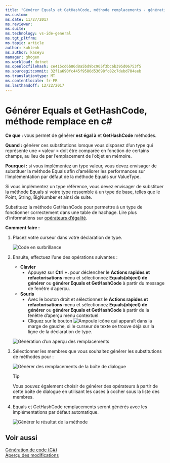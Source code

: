 ```yaml
---
title: "Générer Equals et GetHashCode, méthode remplacements - génération de Code (c#) | Documents Microsoft"
ms.custom: 
ms.date: 11/27/2017
ms.reviewer: 
ms.suite: 
ms.technology: vs-ide-general
ms.tgt_pltfrm: 
ms.topic: article
author: kuhlenh
ms.author: kaseyu
manager: ghogen
ms.workload: dotnet
ms.openlocfilehash: ce415cd6b86d8a5bd9bc905f3bc6b395d06753f5
ms.sourcegitcommit: 32f1a690fc445f9586d53698fc82c7debd784eeb
ms.translationtype: MT
ms.contentlocale: fr-FR
ms.lasthandoff: 12/22/2017
---
```

# <a name="generate-equals-and-gethashcode-method-overrides-in-c"></a>Générer Equals et GetHashCode, méthode remplace en c# #

**Ce que :** vous permet de générer **est égal à** et **GetHashCode** méthodes.

**Quand :** générer ces substitutions lorsque vous disposez d’un type qui représente une « valeur » doit être comparée en fonction de certains champs, au lieu de par l’emplacement de l’objet en mémoire.

**Pourquoi :** si vous implémentez un type valeur, vous devez envisager de substituer la méthode Equals afin d’améliorer les performances sur l’implémentation par défaut de la méthode Equals sur ValueType.

Si vous implémentez un type référence, vous devez envisager de substituer la méthode Equals si votre type ressemble à un type de base, telles que le Point, String, BigNumber et ainsi de suite.

Substituez la méthode GetHashCode pour permettre à un type de fonctionner correctement dans une table de hachage. Lire plus d’informations sur [opérateurs d’égalité](/dotnet/standard/design-guidelines/equality-operators).

**Comment faire :**

1. Placez votre curseur dans votre déclaration de type.

   ![Code en surbrillance](media/overrides_highlight.png)

1. Ensuite, effectuez l’une des opérations suivantes :
   * **Clavier**
     * Appuyez sur **Ctrl +.** pour déclencher le **Actions rapides et refactorisations** menu et sélectionnez **Equals(object) de générer** ou **générer Equals et GetHashCode** à partir du message de fenêtre d’aperçu.
   * **Souris**
     * Avec le bouton droit et sélectionnez le **Actions rapides et refactorisations** menu et sélectionnez **Equals(object) de générer** ou **générer Equals et GetHashCode** à partir de la fenêtre d’aperçu menu contextuel.
     * Cliquez sur le bouton ![Ampoule](media/bulb.png) icône qui apparaît dans la marge de gauche, si le curseur de texte se trouve déjà sur la ligne de la déclaration de type.

   ![Génération d’un aperçu des remplacements](media/overrides_preview.png)

1. Sélectionner les membres que vous souhaitez générer les substitutions de méthodes pour :

    ![Générer des remplacements de la boîte de dialogue](media/overrides_dialog.png)

    > [!TIP]
    > Vous pouvez également choisir de générer des opérateurs à partir de cette boîte de dialogue en utilisant les cases à cocher sous la liste des membres.

1. Equals et GetHashCode remplacements seront générés avec les implémentations par défaut automatique.

   ![Générer le résultat de la méthode](media/overrides_result.png)

## <a name="see-also"></a>Voir aussi

[Génération de code (C#)](../code-generation-csharp.md)  
[Aperçu des modifications](../../ide/preview-changes.md)
